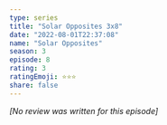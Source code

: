 ```yaml
---
type: series
title: "Solar Opposites 3x8"
date: "2022-08-01T22:37:08"
name: "Solar Opposites"
season: 3
episode: 8
rating: 3
ratingEmoji: ⭐️⭐️⭐️
share: false
---
```


_[No review was written for this episode]_
